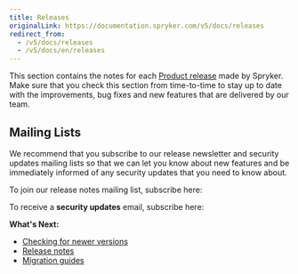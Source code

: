 ```yaml
---
title: Releases
originalLink: https://documentation.spryker.com/v5/docs/releases
redirect_from:
  - /v5/docs/releases
  - /v5/docs/en/releases
---
```


This section contains the notes for each [Product release](https://documentation.spryker.com/docs/en/spryker-release-process#product-releases) made by Spryker. Make sure that you check this section from time-to-time to stay up to date with the improvements, bug fixes and new features that are delivered by our team.

## Mailing Lists
We recommend that you subscribe to our release newsletter and security updates mailing lists so that we can let you know about new features and be immediately informed of any security updates that you need to know about. 

To join our release notes mailing list, subscribe here:

<div class="hubspot-form js-hubspot-form" data-portal-id="2770802" data-form-id="b4d730db-d20e-4bb4-bd80-4cd7c9a2dc21" id="hubspot-1"></div>

To receive a **security updates** email, subscribe here:

<div class="hubspot-form js-hubspot-form" data-portal-id="2770802" data-form-id="0c358d3a-cf72-4aa7-8d58-3c6c90894ed1" id="hubspot-2"></div>

**What's Next:**

* [Checking for newer versions](https://documentation.spryker.com/docs/en/composer)
* [Release notes](https://documentation.spryker.com/docs/en/release-notes)
* [Migration guides](https://documentation.spryker.com/docs/en/about-migration)
